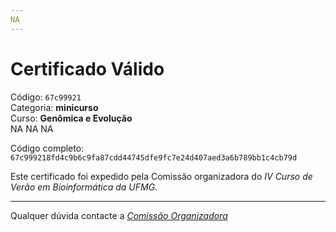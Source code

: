 ```yaml
---
NA
---
```


# Certificado Válido

Código: `67c99921`<br>
Categoria: **minicurso**<br>
Curso: **Genômica e Evolução**<br>
NA
NA
NA


Código completo: `67c999218fd4c9b6c9fa87cdd44745dfe9fc7e24d407aed3a6b789bb1c4cb79d`


Este certificado foi expedido pela Comissão organizadora do *IV Curso de Verão em Bioinformática da UFMG*.

----

Qualquer dúvida contacte a [_Comissão Organizadora_](<mailto:cursobioinfoufmg@gmail.com$subject=[Certificados]>)

